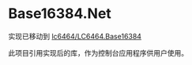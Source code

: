 # Base16384.Net

实现已移动到 [lc6464/LC6464.Base16384](https://github.com/lc6464/LC6464.Base16384 "GitHub: lc6464/LC6464.Base16384")

此项目引用实现后的库，作为控制台应用程序供用户使用。